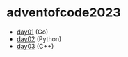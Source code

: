 # adventofcode2023

-   [day01](./day01/main.go) (Go)
-   [day02](./day02/main.py) (Python)
-   [day03](./day03/main.cpp) (C++)

